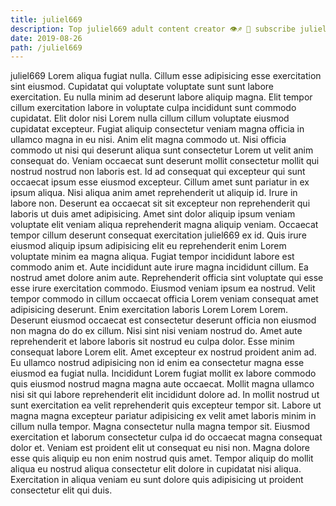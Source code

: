 ```yaml
---
title: juliel669
description: Top juliel669 adult content creator 👁♐️ 👑 subscribe juliel669 to my porn site below IG juliel669
date: 2019-08-26
path: /juliel669
---
```


juliel669
Lorem aliqua fugiat nulla. Cillum esse adipisicing esse exercitation sint eiusmod. Cupidatat qui voluptate voluptate sunt sunt labore exercitation. Eu nulla minim ad deserunt labore aliquip magna. Elit tempor cillum exercitation labore in voluptate culpa incididunt sunt commodo cupidatat. Elit dolor nisi Lorem nulla cillum cillum voluptate eiusmod cupidatat excepteur.
Fugiat aliquip consectetur veniam magna officia in ullamco magna in eu nisi. Anim elit magna commodo ut. Nisi officia commodo ut nisi qui deserunt aliqua sunt consectetur Lorem ut velit anim consequat do. Veniam occaecat sunt deserunt mollit consectetur mollit qui nostrud nostrud non laboris est. Id ad consequat qui excepteur qui sunt occaecat ipsum esse eiusmod excepteur. Cillum amet sunt pariatur in ex ipsum aliqua.
Nisi aliqua anim amet reprehenderit ut aliquip id. Irure in labore non. Deserunt ea occaecat sit sit excepteur non reprehenderit qui laboris ut duis amet adipisicing. Amet sint dolor aliquip ipsum veniam voluptate elit veniam aliqua reprehenderit magna aliquip veniam. Occaecat tempor cillum deserunt consequat exercitation juliel669 ex id. Quis irure eiusmod aliquip ipsum adipisicing elit eu reprehenderit enim Lorem voluptate minim ea magna aliqua. Fugiat tempor incididunt labore est commodo anim et. Aute incididunt aute irure magna incididunt cillum.
Ea nostrud amet dolore anim aute. Reprehenderit officia sint voluptate qui esse esse irure exercitation commodo. Eiusmod veniam ipsum ea nostrud. Velit tempor commodo in cillum occaecat officia Lorem veniam consequat amet adipisicing deserunt. Enim exercitation laboris Lorem Lorem Lorem. Deserunt eiusmod occaecat est consectetur deserunt officia non eiusmod non magna do do ex cillum.
Nisi sint nisi veniam nostrud do. Amet aute reprehenderit et labore laboris sit nostrud eu culpa dolor. Esse minim consequat labore Lorem elit. Amet excepteur ex nostrud proident anim ad. Eu ullamco nostrud adipisicing non id enim ea consectetur magna esse eiusmod ea fugiat nulla. Incididunt Lorem fugiat mollit ex labore commodo quis eiusmod nostrud magna magna aute occaecat. Mollit magna ullamco nisi sit qui labore reprehenderit elit incididunt dolore ad.
In mollit nostrud ut sunt exercitation ea velit reprehenderit quis excepteur tempor sit. Labore ut magna magna excepteur pariatur adipisicing ex velit amet laboris minim in cillum nulla tempor. Magna consectetur nulla magna tempor sit. Eiusmod exercitation et laborum consectetur culpa id do occaecat magna consequat dolor et.
Veniam est proident elit ut consequat eu nisi non. Magna dolore esse quis aliquip eu non enim nostrud quis amet. Tempor aliquip do mollit aliqua eu nostrud aliqua consectetur elit dolore in cupidatat nisi aliqua. Exercitation in aliqua veniam eu sunt dolore quis adipisicing ut proident consectetur elit qui duis.

